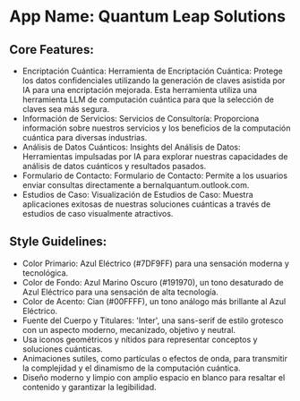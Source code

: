 # **App Name**: Quantum Leap Solutions

## Core Features:

- Encriptación Cuántica: Herramienta de Encriptación Cuántica: Protege los datos confidenciales utilizando la generación de claves asistida por IA para una encriptación mejorada. Esta herramienta utiliza una herramienta LLM de computación cuántica para que la selección de claves sea más segura.
- Información de Servicios: Servicios de Consultoría: Proporciona información sobre nuestros servicios y los beneficios de la computación cuántica para diversas industrias.
- Análisis de Datos Cuánticos: Insights del Análisis de Datos: Herramientas impulsadas por IA para explorar nuestras capacidades de análisis de datos cuánticos y resultados pasados.
- Formulario de Contacto: Formulario de Contacto: Permite a los usuarios enviar consultas directamente a bernalquantum.outlook.com.
- Estudios de Caso: Visualización de Estudios de Caso: Muestra aplicaciones exitosas de nuestras soluciones cuánticas a través de estudios de caso visualmente atractivos.

## Style Guidelines:

- Color Primario: Azul Eléctrico (#7DF9FF) para una sensación moderna y tecnológica.
- Color de Fondo: Azul Marino Oscuro (#191970), un tono desaturado de Azul Eléctrico para una sensación de alta tecnología.
- Color de Acento: Cian (#00FFFF), un tono análogo más brillante al Azul Eléctrico.
- Fuente del Cuerpo y Titulares: 'Inter', una sans-serif de estilo grotesco con un aspecto moderno, mecanizado, objetivo y neutral.
- Usa iconos geométricos y nítidos para representar conceptos y soluciones cuánticas.
- Animaciones sutiles, como partículas o efectos de onda, para transmitir la complejidad y el dinamismo de la computación cuántica.
- Diseño moderno y limpio con amplio espacio en blanco para resaltar el contenido y garantizar la legibilidad.